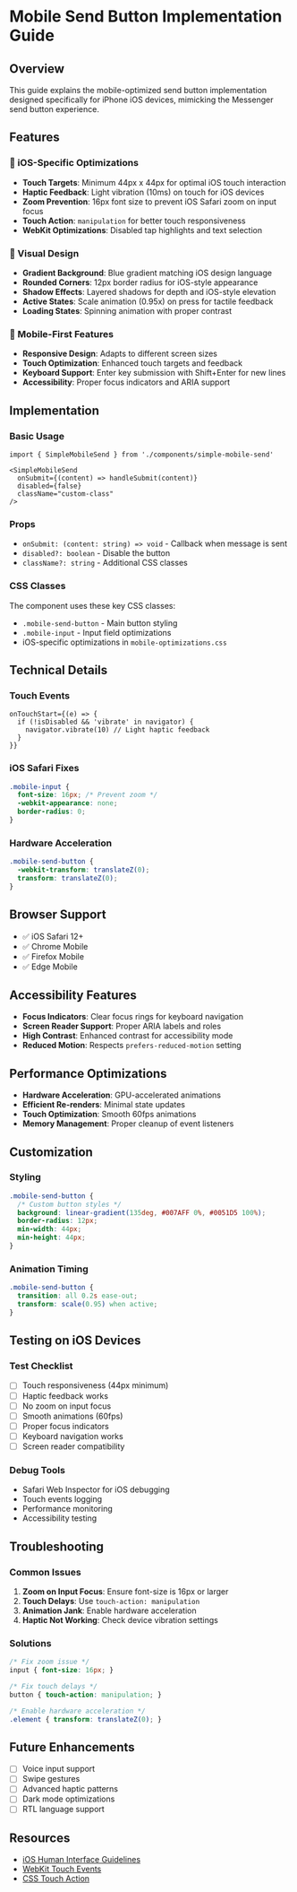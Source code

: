 # Mobile Send Button Implementation Guide

## Overview
This guide explains the mobile-optimized send button implementation designed specifically for iPhone iOS devices, mimicking the Messenger send button experience.

## Features

### 🎯 iOS-Specific Optimizations
- **Touch Targets**: Minimum 44px x 44px for optimal iOS touch interaction
- **Haptic Feedback**: Light vibration (10ms) on touch for iOS devices
- **Zoom Prevention**: 16px font size to prevent iOS Safari zoom on input focus
- **Touch Action**: `manipulation` for better touch responsiveness
- **WebKit Optimizations**: Disabled tap highlights and text selection

### 🎨 Visual Design
- **Gradient Background**: Blue gradient matching iOS design language
- **Rounded Corners**: 12px border radius for iOS-style appearance
- **Shadow Effects**: Layered shadows for depth and iOS-style elevation
- **Active States**: Scale animation (0.95x) on press for tactile feedback
- **Loading States**: Spinning animation with proper contrast

### 📱 Mobile-First Features
- **Responsive Design**: Adapts to different screen sizes
- **Touch Optimization**: Enhanced touch targets and feedback
- **Keyboard Support**: Enter key submission with Shift+Enter for new lines
- **Accessibility**: Proper focus indicators and ARIA support

## Implementation

### Basic Usage
```tsx
import { SimpleMobileSend } from './components/simple-mobile-send'

<SimpleMobileSend 
  onSubmit={(content) => handleSubmit(content)}
  disabled={false}
  className="custom-class"
/>
```

### Props
- `onSubmit: (content: string) => void` - Callback when message is sent
- `disabled?: boolean` - Disable the button
- `className?: string` - Additional CSS classes

### CSS Classes
The component uses these key CSS classes:
- `.mobile-send-button` - Main button styling
- `.mobile-input` - Input field optimizations
- iOS-specific optimizations in `mobile-optimizations.css`

## Technical Details

### Touch Events
```tsx
onTouchStart={(e) => {
  if (!isDisabled && 'vibrate' in navigator) {
    navigator.vibrate(10) // Light haptic feedback
  }
}}
```

### iOS Safari Fixes
```css
.mobile-input {
  font-size: 16px; /* Prevent zoom */
  -webkit-appearance: none;
  border-radius: 0;
}
```

### Hardware Acceleration
```css
.mobile-send-button {
  -webkit-transform: translateZ(0);
  transform: translateZ(0);
}
```

## Browser Support
- ✅ iOS Safari 12+
- ✅ Chrome Mobile
- ✅ Firefox Mobile
- ✅ Edge Mobile

## Accessibility Features
- **Focus Indicators**: Clear focus rings for keyboard navigation
- **Screen Reader Support**: Proper ARIA labels and roles
- **High Contrast**: Enhanced contrast for accessibility mode
- **Reduced Motion**: Respects `prefers-reduced-motion` setting

## Performance Optimizations
- **Hardware Acceleration**: GPU-accelerated animations
- **Efficient Re-renders**: Minimal state updates
- **Touch Optimization**: Smooth 60fps animations
- **Memory Management**: Proper cleanup of event listeners

## Customization

### Styling
```css
.mobile-send-button {
  /* Custom button styles */
  background: linear-gradient(135deg, #007AFF 0%, #0051D5 100%);
  border-radius: 12px;
  min-width: 44px;
  min-height: 44px;
}
```

### Animation Timing
```css
.mobile-send-button {
  transition: all 0.2s ease-out;
  transform: scale(0.95) when active;
}
```

## Testing on iOS Devices

### Test Checklist
- [ ] Touch responsiveness (44px minimum)
- [ ] Haptic feedback works
- [ ] No zoom on input focus
- [ ] Smooth animations (60fps)
- [ ] Proper focus indicators
- [ ] Keyboard navigation works
- [ ] Screen reader compatibility

### Debug Tools
- Safari Web Inspector for iOS debugging
- Touch events logging
- Performance monitoring
- Accessibility testing

## Troubleshooting

### Common Issues
1. **Zoom on Input Focus**: Ensure font-size is 16px or larger
2. **Touch Delays**: Use `touch-action: manipulation`
3. **Animation Jank**: Enable hardware acceleration
4. **Haptic Not Working**: Check device vibration settings

### Solutions
```css
/* Fix zoom issue */
input { font-size: 16px; }

/* Fix touch delays */
button { touch-action: manipulation; }

/* Enable hardware acceleration */
.element { transform: translateZ(0); }
```

## Future Enhancements
- [ ] Voice input support
- [ ] Swipe gestures
- [ ] Advanced haptic patterns
- [ ] Dark mode optimizations
- [ ] RTL language support

## Resources
- [iOS Human Interface Guidelines](https://developer.apple.com/design/human-interface-guidelines/)
- [WebKit Touch Events](https://developer.mozilla.org/en-US/docs/Web/API/Touch_events)
- [CSS Touch Action](https://developer.mozilla.org/en-US/docs/Web/CSS/touch-action)

